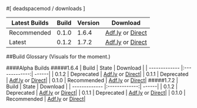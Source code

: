#[ deadspacemod / downloads ]

| Latest Builds |Build|Version|Download  |
| ------------- |------|------|------|
| Recommended|  0.1.0 |1.6.4|[Adf.ly](https://www.google.com) or [Direct](https://www.google.com)|
| Latest     | 0.1.2|1.7.2|[Adf.ly](https://www.google.com) or [Direct](https://www.google.com)|

##Build Glossary (Visuals for the moment.)

####Alpha Builds
#####1.6.4
| Build         | State           | Download  |
| ------------- |:-------------:| ------|
| 0.1.2      | Deprecated      |  [Adf.ly](https://www.google.com) or [Direct](https://www.google.com)|
| 0.1.1      | Deprecated      |   [Adf.ly](https://www.google.com) or [Direct](https://www.google.com)|
| 0.1.0      | Recommended     |   [Adf.ly](https://www.google.com) or [Direct](https://www.google.com)|
#####1.7.2
| Build         | State           | Download  |
| ------------- |:-------------:| ------|
| 0.1.2      | Deprecated      |  [Adf.ly](https://www.google.com) or [Direct](https://www.google.com)|
| 0.1.1      | Deprecated      |   [Adf.ly](https://www.google.com) or [Direct](https://www.google.com)|
| 0.1.0      | Recommended     |   [Adf.ly](https://www.google.com) or [Direct](https://www.google.com)|
